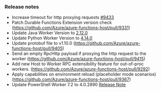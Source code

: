 ### Release notes

<!-- Please add your release notes in the following format:
- My change description (#PR)
-->
- Increase timeout for http proxying requests [#9433](https://github.com/Azure/azure-functions-host/pull/9433)
- Patch Durable Functions Extension version check (https://github.com/Azure/azure-functions-host/pull/9331)
- Update Java Worker Version to [2.12.0](https://github.com/Azure/azure-functions-java-worker/releases/tag/2.12.0)
- Update Python Worker Version to [4.14.0](https://github.com/Azure/azure-functions-python-worker/releases/tag/4.14.0)
- Update protobuf file to v1.10.0 (https://github.com/Azure/azure-functions-host/pull/9405)
- Send an empty RpcHttp payload if proxying the http request to the worker (https://github.com/Azure/azure-functions-host/pull/9415)
- Add new Host to Worker RPC extensibility feature for out-of-proc workers. (https://github.com/Azure/azure-functions-host/pull/9292)
- Apply capabilities on environment reload (placeholder mode scenarios) (https://github.com/Azure/azure-functions-host/pull/9367)
- Update PowerShell Worker 7.2 to 4.0.2890 [Release Note](https://github.com/Azure/azure-functions-powershell-worker/releases/tag/v4.0.2890)
